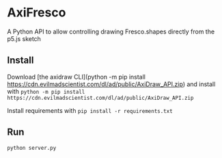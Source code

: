 # AxiFresco
A Python API to allow controlling drawing Fresco.shapes directly from the p5.js sketch

## Install
Download [the axidraw CLI](python -m pip install https://cdn.evilmadscientist.com/dl/ad/public/AxiDraw_API.zip) and install with
`python -m pip install https://cdn.evilmadscientist.com/dl/ad/public/AxiDraw_API.zip`

Install requirements with `pip install -r requirements.txt`

## Run
`python server.py` 
